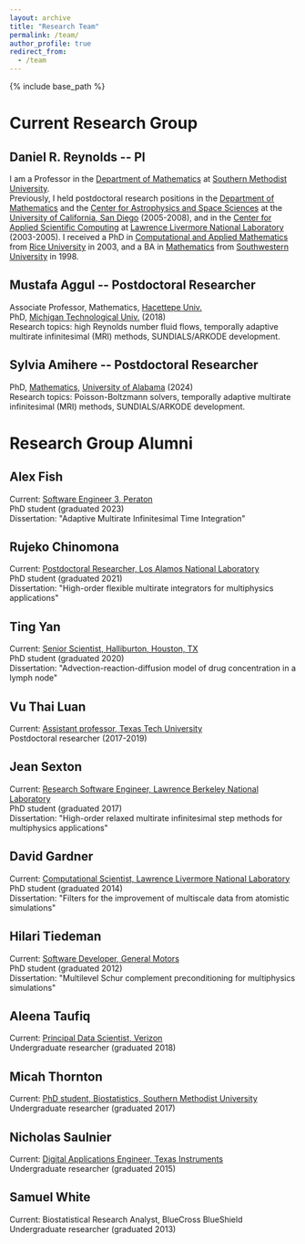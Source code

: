 ```yaml
---
layout: archive
title: "Research Team"
permalink: /team/
author_profile: true
redirect_from:
  - /team
---
```


{% include base_path %}

Current Research Group
======================

Daniel R. Reynolds -- PI
------------------------

I am a Professor in the [Department of Mathematics](https://www.smu.edu/Dedman/academics/departments/math) at [Southern Methodist University](https://www.smu.edu).  
Previously, I held postdoctoral research positions in the [Department of Mathematics](https://math.ucsd.edu/) and the [Center for Astrophysics and Space Sciences](https://cass.ucsd.edu/index.php/Main_Page) at the [University of California, San Diego](https://www.ucsd.edu/) (2005-2008), and in the [Center for Applied Scientific Computing](https://computation.llnl.gov/casc) at [Lawrence Livermore National Laboratory](https://www.llnl.gov/) (2003-2005).  I received a PhD in [Computational and Applied Mathematics](https://www.caam.rice.edu/) from [Rice University](https://www.rice.edu/) in 2003, and a BA in [Mathematics](https://www.southwestern.edu/math-and-computer-science/) from [Southwestern University](https://www.southwestern.edu/) in 1998.


Mustafa Aggul -- Postdoctoral Researcher
----------------------------------------

Associate Professor, Mathematics, [Hacettepe Univ.](https://avesis.hacettepe.edu.tr/mustafaaggul)  
PhD, [Michigan Technological Univ.](https://www.mtu.edu/math/) (2018)  
Research topics: high Reynolds number fluid flows, temporally adaptive multirate infinitesimal (MRI) methods, SUNDIALS/ARKODE development.


Sylvia Amihere -- Postdoctoral Researcher
----------------------------------------

PhD, [Mathematics](https://math.ua.edu/), [University of Alabama](https://www.ua.edu) (2024)  
Research topics: Poisson-Boltzmann solvers, temporally adaptive multirate infinitesimal (MRI) methods, SUNDIALS/ARKODE development.


Research Group Alumni
======================

Alex Fish
---------

Current: [Software Engineer 3, Peraton](https://www.linkedin.com/in/alex-fish-phd-212981137/)  
PhD student (graduated 2023)  
Dissertation: "Adaptive Multirate Infinitesimal Time Integration"

Rujeko Chinomona
----------------

Current: [Postdoctoral Researcher, Los Alamos National Laboratory](https://www.linkedin.com/in/rujekochinomona/)  
PhD student (graduated 2021)  
Dissertation: "High-order flexible multirate integrators for multiphysics applications"

Ting Yan
---------

Current: [Senior Scientist, Halliburton, Houston, TX](https://www.linkedin.com/in/ting-yan-82350780/)  
PhD student (graduated 2020)  
Dissertation: "Advection-reaction-diffusion model of drug concentration in a lymph node"

Vu Thai Luan
------------
Current: [Assistant professor, Texas Tech University](https://www.researchgate.net/profile/Vu_Luan)  
Postdoctoral researcher (2017-2019)

Jean Sexton
-----------
Current: [Research Software Engineer, Lawrence Berkeley National Laboratory](https://www.linkedin.com/in/jean-sexton/)  
PhD student (graduated 2017)  
Dissertation: "High-order relaxed multirate infinitesimal step methods for multiphysics applications"

David Gardner
-------------
Current: [Computational Scientist, Lawrence Livermore National Laboratory](https://www.linkedin.com/in/davidxgardner/)  
PhD student (graduated 2014)  
Dissertation: "Filters for the improvement of multiscale data from atomistic simulations"

Hilari Tiedeman
---------------
Current: [Software Developer, General Motors](https://www.linkedin.com/in/hilaritiedeman/)  
PhD student (graduated 2012)  
Dissertation: "Multilevel Schur complement preconditioning for multiphysics simulations"

Aleena Taufiq
-------------
Current: [Principal Data Scientist, Verizon](https://www.linkedin.com/in/aleena-taufiq-22b320122/)  
Undergraduate researcher (graduated 2018)

Micah Thornton
--------------
Current: [PhD student, Biostatistics, Southern Methodist University](https://www.linkedin.com/in/micah-thornton-86573651/)  
Undergraduate researcher (graduated 2017)

Nicholas Saulnier
-----------------
Current: [Digital Applications Engineer, Texas Instruments](https://www.linkedin.com/in/nick-saulnier-92153649/)  
Undergraduate researcher (graduated 2015)

Samuel White
------------
Current: Biostatistical Research Analyst, BlueCross BlueShield  
Undergraduate researcher (graduated 2013)
